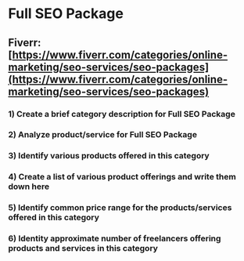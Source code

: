 # Full SEO Package
## Fiverr: [https://www.fiverr.com/categories/online-marketing/seo-services/seo-packages](https://www.fiverr.com/categories/online-marketing/seo-services/seo-packages)
### 1) Create a brief category description for Full SEO Package
### 2) Analyze product/service for Full SEO Package
### 3) Identify various products offered in this category
### 4) Create a list of various product offerings and write them down here
### 5) Identify common price range for the products/services offered in this category
### 6) Identity approximate number of freelancers offering products and services in this category
